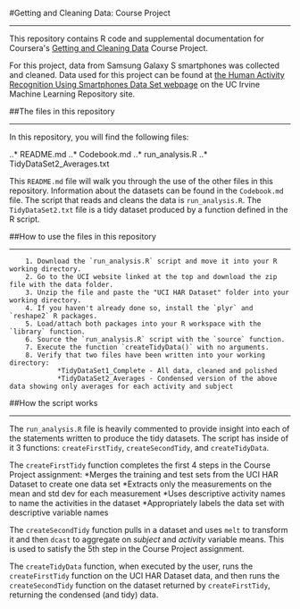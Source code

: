 #Getting and Cleaning Data: Course Project

***

This repository contains R code and supplemental documentation for Coursera's [Getting and Cleaning Data](https://www.coursera.org/course/getdata) Course Project. 

For this project, data from Samsung Galaxy S smartphones was collected and cleaned. Data used for this project can be found at [the Human Activity Recognition Using Smartphones Data Set webpage](http://archive.ics.uci.edu/ml/datasets/Human+Activity+Recognition+Using+Smartphones) on the UC Irvine Machine Learning Repository site.


##The files in this repository

***

In this repository, you will find the following files:

..* README.md
..* Codebook.md
..* run_analysis.R
..* TidyDataSet2_Averages.txt
        
This `README.md` file will walk you through the use of the other files in this repository. Information about the datasets can be found in the `Codebook.md` file. The script that reads and cleans the data is `run_analysis.R`. The `TidyDataSet2.txt` file is a tidy dataset produced by a function defined in the R script. 


##How to use the files in this repository

***

        1. Download the `run_analysis.R` script and move it into your R working directory.
        2. Go to the UCI website linked at the top and download the zip file with the data folder. 
        3. Unzip the file and paste the "UCI HAR Dataset" folder into your working directory.
        4. If you haven't already done so, install the `plyr` and `reshape2` R packages.
        5. Load/attach both packages into your R workspace with the `library` function.
        6. Source the `run_analysis.R` script with the `source` function.
        7. Execute the function `createTidyData()` with no arguments.
        8. Verify that two files have been written into your working directory: 
                *TidyDataSet1_Complete - All data, cleaned and polished
                *TidyDataSet2_Averages - Condensed version of the above data showing only averages for each activity and subject


##How the script works

***

The `run_analysis.R` file is heavily commented to provide insight into each of the statements written to produce the tidy datasets. The script has inside of it 3 functions: `createFirstTidy`, `createSecondTidy`, and `createTidyData`. 

The `createFirstTidy` function completes the first 4 steps in the Course Project assignment:
        *Merges the training and test sets from the UCI HAR Dataset to create one data set
        *Extracts only the measurements on the mean and std dev for each measurement
        *Uses descriptive activity names to name the activities in the dataset
        *Appropriately labels the data set with descriptive variable names
        
The `createSecondTidy` function pulls in a dataset and uses `melt` to transform it and then `dcast` to aggregate on *subject* and *activity* variable means. This is used to satisfy the 5th step in the Course Project assignment.

The `createTidyData` function, when executed by the user, runs the `createFirstTidy` function on the UCI HAR Dataset data, and then runs the `createSecondTidy` function on the dataset returned by `createFirstTidy`, returning the condensed (and tidy) data.